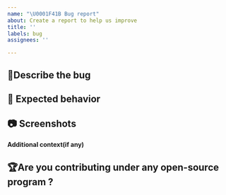 ```yaml
---
name: "\U0001F41B Bug report"
about: Create a report to help us improve
title: ''
labels: bug
assignees: ''

---
```


## 🐛Describe the bug
<!-- A clear and concise description of what the bug is. -->


## 📌 Expected behavior
<!-- A clear and concise description of what you expected to happen. -->

## 📷 Screenshots
<!-- If applicable, add screenshots to help explain your problem. -->


**Additional context(if any)**

## 🏆Are you contributing under any open-source program ?
<!-- Mention it here-->
